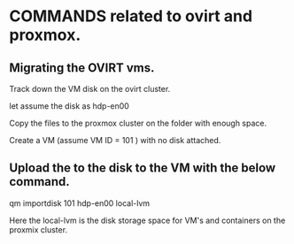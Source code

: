 # COMMANDS related to ovirt and proxmox.

## Migrating the OVIRT vms.

Track down the VM disk on the ovirt cluster.

let assume the disk as hdp-en00
 
Copy the files to the proxmox cluster on the folder with enough space.

Create a VM (assume VM ID = 101 ) with no disk attached.

## Upload the to the disk to the VM with the below command. 

qm importdisk 101 hdp-en00 local-lvm

Here the local-lvm is the disk storage space for VM's and containers on the proxmix cluster.

